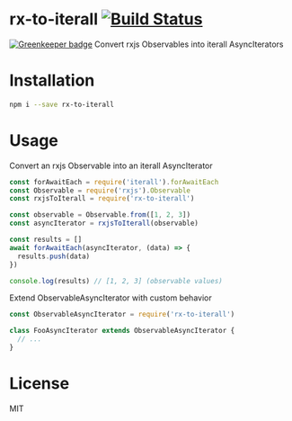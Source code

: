 # rx-to-iterall [![Build Status](https://travis-ci.org/tjmehta/rx-to-iterall.svg?branch=master)](https://travis-ci.org/tjmehta/rx-to-iterall)

[![Greenkeeper badge](https://badges.greenkeeper.io/tjmehta/rx-to-iterall.svg)](https://greenkeeper.io/)
Convert rxjs Observables into iterall AsyncIterators

# Installation

```bash
npm i --save rx-to-iterall
```

# Usage
Convert an rxjs Observable into an iterall AsyncIterator
```js
const forAwaitEach = require('iterall').forAwaitEach
const Observable = require('rxjs').Observable
const rxjsToIterall = require('rx-to-iterall')

const observable = Observable.from([1, 2, 3])
const asyncIterator = rxjsToIterall(observable)

const results = []
await forAwaitEach(asyncIterator, (data) => {
  results.push(data)
})

console.log(results) // [1, 2, 3] (observable values)
```

Extend ObservableAsyncIterator with custom behavior
```js
const ObservableAsyncIterator = require('rx-to-iterall')

class FooAsyncIterator extends ObservableAsyncIterator {
  // ...
}
```

# License

MIT
